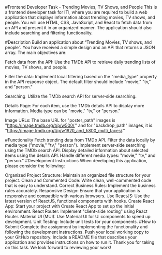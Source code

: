 #Frontend Developer Task - Trending Movies, TV Shows, and People
This is a frontend developer task for ITI, where you are required to build a web application that displays information about trending movies, TV shows, and people. You will use HTML, CSS, JavaScript, and React to fetch data from an API and present it in an organized manner. The application should also include searching and filtering functionality.

#Description
Build an application about “Trending Movies, TV shows, and people”. You have received a simple design and an API that returns a JSON array. The main objectives are:

Fetch data from the API: Use the TMDb API to retrieve daily trending lists of movies, TV shows, and people.

Filter the data: Implement local filtering based on the "media_type" property in the API response object. The default filter should include "movie," "tv," and "person."

Searching: Utilize the TMDb search API for server-side searching.

Details Page: For each item, use the TMDb details API to display more information. Media type can be "movie," "tv," or "person."

Image URLs: The base URL for "poster_path" images is "https://image.tmdb.org/t/p/w500/," and for "backdrop_path" images, it is "https://image.tmdb.org/t/p/w1920_and_h800_multi_faces/."

#Functionality
Fetch trending data from TMDb API.
Filter the data locally by media type ("movie," "tv," "person").
Implement server-side searching using the TMDb search API.
Display detailed information about selected items using the details API.
Handle different media types: "movie," "tv," and "person."
#Development Instructions
When developing this application, please consider the following:

Organized Project Structure: Maintain an organized file structure for your project.
Clean and Commented Code: Write clean, well-commented code that is easy to understand.
Correct Business Rules: Implement the business rules accurately.
Responsive Design: Ensure that your application is responsive and compatible with various browsers.
Use ReactJS: Use the latest version of ReactJS, functional components with hooks.
Create React App: Start your project with Create React App to set up the initial environment.
React Router: Implement "client-side routing" using React Router.
Material UI (MUI): Use Material UI for UI components to speed up development.
Unit Testing: Include unit tests for your components.
#How to Submit
Complete the assignment by implementing the functionality and following the development instructions.
Push your local working copy to your GitHub repository.
Include a README file that describes your application and provides instructions on how to run it.
Thank you for taking on this task. We look forward to reviewing your work!
